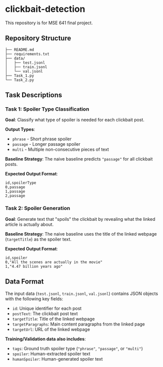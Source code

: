 # clickbait-detection
This repository is for MSE 641 final project.

## Repository Structure

```
├── README.md
├── requirements.txt
├── data/
│   ├── test.jsonl
│   ├── train.jsonl
│   └── val.jsonl
├── Task_1.py
└── Task_2.py
```

## Task Descriptions

### Task 1: Spoiler Type Classification
**Goal**: Classify what type of spoiler is needed for each clickbait post.

**Output Types**:
- `phrase` - Short phrase spoiler
- `passage` - Longer passage spoiler  
- `multi` - Multiple non-consecutive pieces of text

**Baseline Strategy**: The naive baseline predicts `"passage"` for all clickbait posts.

**Expected Output Format**:
```csv
id,spoilerType
0,passage
1,passage
2,passage
```

### Task 2: Spoiler Generation
**Goal**: Generate text that "spoils" the clickbait by revealing what the linked article is actually about.

**Baseline Strategy**: The naive baseline uses the title of the linked webpage (`targetTitle`) as the spoiler text.

**Expected Output Format**:
```csv
id,spoiler
0,"All the scenes are actually in the movie"
1,"4.47 billion years ago"
```

## Data Format

The input data (`test.jsonl`, `train.jsonl`, `val.jsonl`) contains JSON objects with the following key fields:

- `id`: Unique identifier for each post
- `postText`: The clickbait post text
- `targetTitle`: Title of the linked webpage
- `targetParagraphs`: Main content paragraphs from the linked page
- `targetUrl`: URL of the linked webpage

**Training/Validation data also includes**:
- `tags`: Ground truth spoiler type (`"phrase"`, `"passage"`, or `"multi"`)
- `spoiler`: Human-extracted spoiler text
- `humanSpoiler`: Human-generated spoiler text